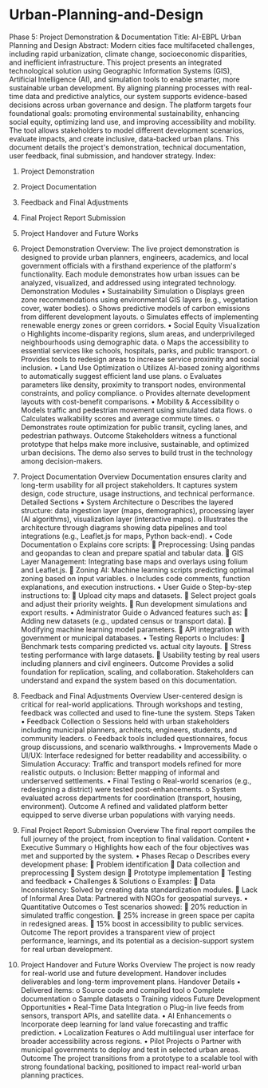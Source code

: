 # Urban-Planning-and-Design
Phase 5: Project Demonstration & Documentation
Title: AI-EBPL Urban Planning and Design
Abstract:
Modern cities face multifaceted challenges, including rapid urbanization, climate change, socioeconomic disparities, and inefficient infrastructure. This project presents an integrated technological solution using Geographic Information Systems (GIS), Artificial Intelligence (AI), and simulation tools to enable smarter, more sustainable urban development. By aligning planning processes with real-time data and predictive analytics, our system supports evidence-based decisions across urban governance and design. The platform targets four foundational goals: promoting environmental sustainability, enhancing social equity, optimizing land use, and improving accessibility and mobility. The tool allows stakeholders to model different development scenarios, evaluate impacts, and create inclusive, data-backed urban plans. This document details the project's demonstration, technical documentation, user feedback, final submission, and handover strategy.
Index:
1.	Project Demonstration
2.	Project Documentation
3.	Feedback and Final Adjustments
4.	Final Project Report Submission
5.	Project Handover and Future Works


1. Project Demonstration
Overview:
The live project demonstration is designed to provide urban planners, engineers, academics, and local government officials with a firsthand experience of the platform's functionality. Each module demonstrates how urban issues can be analyzed, visualized, and addressed using integrated technology.
Demonstration Modules
•	Sustainability Simulation
o	Displays green zone recommendations using environmental GIS layers (e.g., vegetation cover, water bodies).
o	Shows predictive models of carbon emissions from different development layouts.
o	Simulates effects of implementing renewable energy zones or green corridors.
•	Social Equity Visualization
o	Highlights income-disparity regions, slum areas, and underprivileged neighbourhoods using demographic data.
o	Maps the accessibility to essential services like schools, hospitals, parks, and public transport.
o	Provides tools to redesign areas to increase service proximity and social inclusion.
•	Land Use Optimization
o	Utilizes AI-based zoning algorithms to automatically suggest efficient land use plans.
o	Evaluates parameters like density, proximity to transport nodes, environmental constraints, and policy compliance.
o	Provides alternate development layouts with cost-benefit comparisons.
•	Mobility & Accessibility
o	Models traffic and pedestrian movement using simulated data flows.
o	Calculates walkability scores and average commute times.
o	Demonstrates route optimization for public transit, cycling lanes, and pedestrian pathways.
Outcome
Stakeholders witness a functional prototype that helps make more inclusive, sustainable, and optimized urban decisions. The demo also serves to build trust in the technology among decision-makers.
2. Project Documentation
Overview
Documentation ensures clarity and long-term usability for all project stakeholders. It captures system design, code structure, usage instructions, and technical performance.
Detailed Sections
•	System Architecture
o	Describes the layered structure: data ingestion layer (maps, demographics), processing layer (AI algorithms), visualization layer (interactive maps).
o	Illustrates the architecture through diagrams showing data pipelines and tool integrations (e.g., Leaflet.js for maps, Python back-end).
•	Code Documentation
o	Explains core scripts:
	Preprocessing: Using pandas and geopandas to clean and prepare spatial and tabular data.
	GIS Layer Management: Integrating base maps and overlays using folium and Leaflet.js.
	Zoning AI: Machine learning scripts predicting optimal zoning based on input variables.
o	Includes code comments, function explanations, and execution instructions.
•	User Guide
o	Step-by-step instructions to:
	Upload city maps and datasets.
	Select project goals and adjust their priority weights.
	Run development simulations and export results.
•	Administrator Guide
o	Advanced features such as:
	Adding new datasets (e.g., updated census or transport data).
	Modifying machine learning model parameters.
	API integration with government or municipal databases.
•	Testing Reports
o	Includes:
	Benchmark tests comparing predicted vs. actual city layouts.
	Stress testing performance with large datasets.
	Usability testing by real users including planners and civil engineers.
Outcome
Provides a solid foundation for replication, scaling, and collaboration. Stakeholders can understand and expand the system based on this documentation.
3. Feedback and Final Adjustments
Overview
User-centered design is critical for real-world applications. Through workshops and testing, feedback was collected and used to fine-tune the system.
Steps Taken
•	Feedback Collection
o	Sessions held with urban stakeholders including municipal planners, architects, engineers, students, and community leaders.
o	Feedback tools included questionnaires, focus group discussions, and scenario walkthroughs.
•	Improvements Made
o	UI/UX: Interface redesigned for better readability and accessibility.
o	Simulation Accuracy: Traffic and transport models refined for more realistic outputs.
o	Inclusion: Better mapping of informal and underserved settlements.
•	Final Testing
o	Real-world scenarios (e.g., redesigning a district) were tested post-enhancements.
o	System evaluated across departments for coordination (transport, housing, environment).
Outcome
A refined and validated platform better equipped to serve diverse urban populations with varying needs.
4. Final Project Report Submission
Overview
The final report compiles the full journey of the project, from inception to final validation.
Content
•	Executive Summary
o	Highlights how each of the four objectives was met and supported by the system.
•	Phases Recap
o	Describes every development phase:
	Problem identification
	Data collection and preprocessing
	System design
	Prototype implementation
	Testing and feedback
•	Challenges & Solutions
o	Examples:
	Data Inconsistency: Solved by creating data standardization modules.
	Lack of Informal Area Data: Partnered with NGOs for geospatial surveys.
•	Quantitative Outcomes
o	Test scenarios showed:
	20% reduction in simulated traffic congestion.
	25% increase in green space per capita in redesigned areas.
	15% boost in accessibility to public services.
Outcome
The report provides a transparent view of project performance, learnings, and its potential as a decision-support system for real urban development.
5. Project Handover and Future Works
Overview
The project is now ready for real-world use and future development. Handover includes deliverables and long-term improvement plans.
Handover Details
•	Delivered items:
o	Source code and compiled tool
o	Complete documentation
o	Sample datasets
o	Training videos
Future Development Opportunities
•	Real-Time Data Integration
o	Plug-in live feeds from sensors, transport APIs, and satellite data.
•	AI Enhancements
o	Incorporate deep learning for land value forecasting and traffic prediction.
•	Localization Features
o	Add multilingual user interface for broader accessibility across regions.
•	Pilot Projects
o	Partner with municipal governments to deploy and test in selected urban areas.
Outcome
The project transitions from a prototype to a scalable tool with strong foundational backing, positioned to impact real-world urban planning practices.

